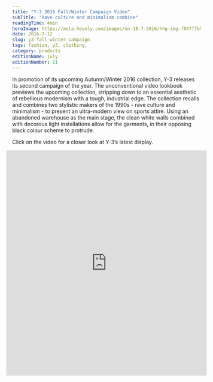 ```yaml
---
title: "Y-3 2016 Fall/Winter Campaign Video"
subTitle: "Rave culture and minimalism combine"
readingTime: 4min
heroImage: https://meta.hevnly.com/images/on-18-7-2016/hhg-img-f047ffb5-48aa-4a7c-aa5e-006822c330e7.png
date: 2016-7-12
slug: y3-fall-winter-campaign
tags: fashion, y3, clothing,
category: products
editionName: july
editionNumber: 11
---
```


In promotion of its upcoming Autumn/Winter 2016 collection, Y-3 releases its second campaign of the year. The unconventional video lookbook previews the upcoming collection, stripping down to an essential aesthetic of rebellious modernism with a tough, industrial edge. The collection recalls and combines two stylistic makers of the 1990s - rave culture and minimalism - to present an ultra-modern view on sports attire. Using an abandoned warehouse as the main stage, the clean white walls combined with decorous light installations allow for the garments, in their opposing black colour scheme to protrude.

Click on the video for a closer look at Y-3’s latest display.      

<p class="ws-post-thepost-image">
  <iframe width="100%" height="600" style="width: calc(100% + 2rem); transform: translateX(-1rem)" src="https://www.youtube.com/embed/MzNzRUZVu4s" frameborder="0" allowfullscreen></iframe>
</p>
